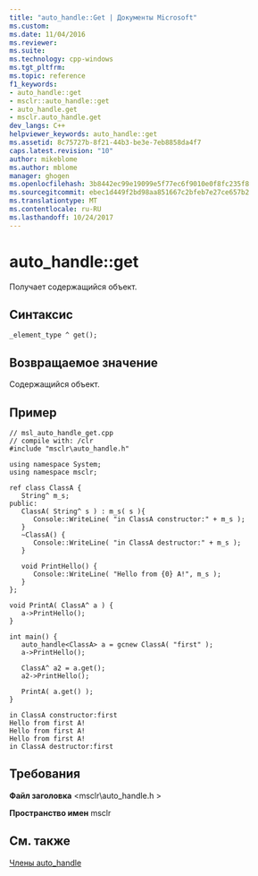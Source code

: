 ```yaml
---
title: "auto_handle::Get | Документы Microsoft"
ms.custom: 
ms.date: 11/04/2016
ms.reviewer: 
ms.suite: 
ms.technology: cpp-windows
ms.tgt_pltfrm: 
ms.topic: reference
f1_keywords:
- auto_handle::get
- msclr::auto_handle::get
- auto_handle.get
- msclr.auto_handle.get
dev_langs: C++
helpviewer_keywords: auto_handle::get
ms.assetid: 8c75727b-8f21-44b3-be3e-7eb8858da4f7
caps.latest.revision: "10"
author: mikeblome
ms.author: mblome
manager: ghogen
ms.openlocfilehash: 3b8442ec99e19099e5f77ec6f9010e0f8fc235f8
ms.sourcegitcommit: ebec1d449f2bd98aa851667c2bfeb7e27ce657b2
ms.translationtype: MT
ms.contentlocale: ru-RU
ms.lasthandoff: 10/24/2017
---
```

# <a name="autohandleget"></a>auto_handle::get
Получает содержащийся объект.  
  
## <a name="syntax"></a>Синтаксис  
  
```  
_element_type ^ get();  
```  
  
## <a name="return-value"></a>Возвращаемое значение  
 Содержащийся объект.  
  
## <a name="example"></a>Пример  
  
```  
// msl_auto_handle_get.cpp  
// compile with: /clr  
#include "msclr\auto_handle.h"  
  
using namespace System;  
using namespace msclr;  
  
ref class ClassA {  
   String^ m_s;  
public:  
   ClassA( String^ s ) : m_s( s ){  
      Console::WriteLine( "in ClassA constructor:" + m_s );  
   }  
   ~ClassA() {  
      Console::WriteLine( "in ClassA destructor:" + m_s );  
   }  
  
   void PrintHello() {  
      Console::WriteLine( "Hello from {0} A!", m_s );  
   }  
};  
  
void PrintA( ClassA^ a ) {  
   a->PrintHello();  
}  
  
int main() {  
   auto_handle<ClassA> a = gcnew ClassA( "first" );  
   a->PrintHello();  
  
   ClassA^ a2 = a.get();  
   a2->PrintHello();  
  
   PrintA( a.get() );  
}  
```  
  
```Output  
in ClassA constructor:first  
Hello from first A!  
Hello from first A!  
Hello from first A!  
in ClassA destructor:first  
```  
  
## <a name="requirements"></a>Требования  
 **Файл заголовка** \<msclr\auto_handle.h >  
  
 **Пространство имен** msclr  
  
## <a name="see-also"></a>См. также  
 [Члены auto_handle](../dotnet/auto-handle-members.md)